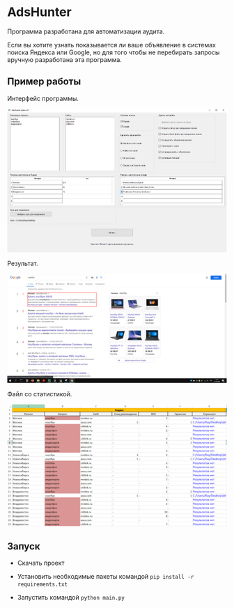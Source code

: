 # AdsHunter
Программа разработана для автоматизации аудита.

Если вы хотите узнать показывается ли ваше объявление в системах поиска Яндекса или Google,
но для того чтобы не перебирать запросы вручную разработана эта программа.

## Пример работы

Интерфейс программы.

![interface](.gitbook/assets/interface.PNG)

Результат.

![result](.gitbook/assets/result.png)

Файл со статистикой.

![statistics](.gitbook/assets/statistics.PNG)

## Запуск
* Скачать проект

* Установить необходимые пакеты командой `pip install -r requirements.txt`

* Запустить командой `python main.py`




